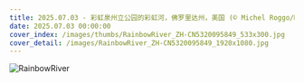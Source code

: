 ```yaml
---
title: 2025.07.03 - 彩虹泉州立公园的彩虹河，佛罗里达州，美国 (© Michel Roggo/Minden Pictures)
date: 2025.07.03 00:00:00
cover_index: /images/thumbs/RainbowRiver_ZH-CN5320095849_533x300.jpg
cover_detail: /images/RainbowRiver_ZH-CN5320095849_1920x1080.jpg
---
```


![RainbowRiver](/images/RainbowRiver_ZH-CN5320095849_1920x1080.jpg)
